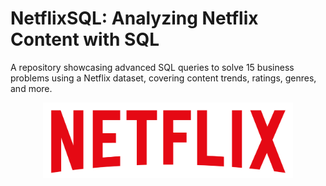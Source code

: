 # NetflixSQL: Analyzing Netflix Content with SQL
A repository showcasing advanced SQL queries to solve 15 business problems using a Netflix dataset, covering content trends, ratings, genres, and more.

<p align="center">
  <img src="https://github.com/AbdulRafay365/NetflixSQL/blob/main/logo.png" alt="netflix_logo" width="400">
</p>

